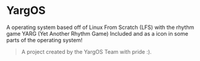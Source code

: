 # YargOS
 A operating system based off of Linux From Scratch (LFS) with the rhythm game YARG (Yet Another Rhythm Game) Included and as a icon in some parts of the operating system!
 > A project created by the YargOS Team with pride :).